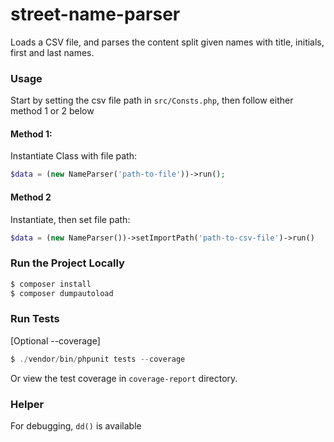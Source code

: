 # street-name-parser

Loads a CSV file, and parses the content split given names with title, initials, first and last names. 

### Usage

Start by setting the csv file path in `src/Consts.php`, then follow either method 1 or 2 below

#### Method 1: 

Instantiate Class with file path:


```php
$data = (new NameParser('path-to-file'))->run();
```

#### Method 2

Instantiate, then set file path:

```php
$data = (new NameParser())->setImportPath('path-to-csv-file')->run()
```


### Run the Project Locally

```php
$ composer install 
$ composer dumpautoload
```

### Run Tests

[Optional --coverage]

```php
$ ./vendor/bin/phpunit tests --coverage
```
Or view the test coverage in `coverage-report` directory.  

### Helper

For debugging, `dd()` is available